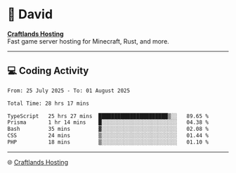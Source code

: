 # 👋 David

**[Craftlands Hosting](https://craftlands.host)**  
Fast game server hosting for Minecraft, Rust, and more.

---

## 💻 Coding Activity

<!--START_SECTION:waka-->

```txt
From: 25 July 2025 - To: 01 August 2025

Total Time: 28 hrs 17 mins

TypeScript   25 hrs 27 mins  ██████████████████████▒░░   89.65 %
Prisma       1 hr 14 mins    █░░░░░░░░░░░░░░░░░░░░░░░░   04.38 %
Bash         35 mins         ▓░░░░░░░░░░░░░░░░░░░░░░░░   02.08 %
CSS          24 mins         ▒░░░░░░░░░░░░░░░░░░░░░░░░   01.44 %
PHP          18 mins         ▒░░░░░░░░░░░░░░░░░░░░░░░░   01.10 %
```

<!--END_SECTION:waka-->

---

🌐 [Craftlands Hosting](https://craftlands.host)  
